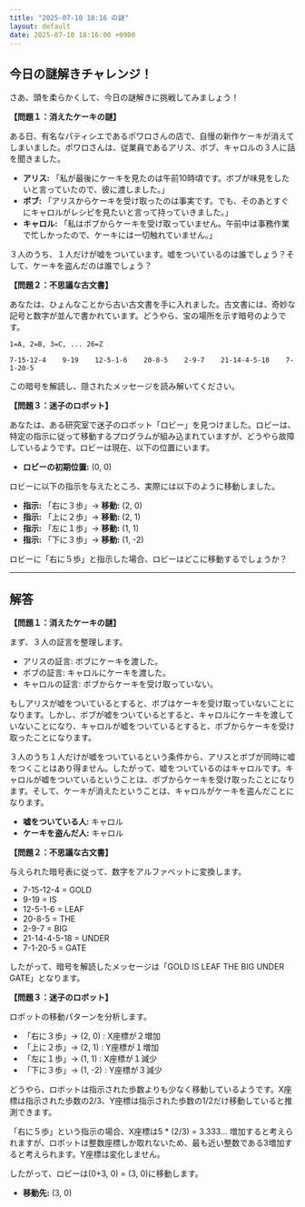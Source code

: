 ```yaml
---
title: "2025-07-10 18:16 の謎"
layout: default
date: 2025-07-10 18:16:00 +0900
---
```

## 今日の謎解きチャレンジ！

さあ、頭を柔らかくして、今日の謎解きに挑戦してみましょう！

**【問題１：消えたケーキの謎】**

ある日、有名なパティシエであるポワロさんの店で、自慢の新作ケーキが消えてしまいました。ポワロさんは、従業員であるアリス、ボブ、キャロルの３人に話を聞きました。

*   **アリス:** 「私が最後にケーキを見たのは午前10時頃です。ボブが味見をしたいと言っていたので、彼に渡しました。」
*   **ボブ:** 「アリスからケーキを受け取ったのは事実です。でも、そのあとすぐにキャロルがレシピを見たいと言って持っていきました。」
*   **キャロル:** 「私はボブからケーキを受け取っていません。午前中は事務作業で忙しかったので、ケーキには一切触れていません。」

３人のうち、１人だけが嘘をついています。嘘をついているのは誰でしょう？そして、ケーキを盗んだのは誰でしょう？

**【問題２：不思議な古文書】**

あなたは、ひょんなことから古い古文書を手に入れました。古文書には、奇妙な記号と数字が並んで書かれています。どうやら、宝の場所を示す暗号のようです。

```
1=A, 2=B, 3=C, ... 26=Z

7-15-12-4    9-19    12-5-1-6    20-8-5    2-9-7    21-14-4-5-18    7-1-20-5
```

この暗号を解読し、隠されたメッセージを読み解いてください。

**【問題３：迷子のロボット】**

あなたは、ある研究室で迷子のロボット「ロビー」を見つけました。ロビーは、特定の指示に従って移動するプログラムが組み込まれていますが、どうやら故障しているようです。ロビーは現在、以下の位置にいます。

*   **ロビーの初期位置:** (0, 0)

ロビーに以下の指示を与えたところ、実際には以下のように移動しました。

*   **指示:** 「右に３歩」→ **移動:** (2, 0)
*   **指示:** 「上に２歩」→ **移動:** (2, 1)
*   **指示:** 「左に１歩」→ **移動:** (1, 1)
*   **指示:** 「下に３歩」→ **移動:** (1, -2)

ロビーに「右に５歩」と指示した場合、ロビーはどこに移動するでしょうか？

---

## 解答

**【問題１：消えたケーキの謎】**

まず、３人の証言を整理します。

*   アリスの証言: ボブにケーキを渡した。
*   ボブの証言: キャロルにケーキを渡した。
*   キャロルの証言: ボブからケーキを受け取っていない。

もしアリスが嘘をついているとすると、ボブはケーキを受け取っていないことになります。しかし、ボブが嘘をついているとすると、キャロルにケーキを渡していないことになり、キャロルが嘘をついているとすると、ボブからケーキを受け取ったことになります。

３人のうち１人だけが嘘をついているという条件から、アリスとボブが同時に嘘をつくことはあり得ません。したがって、嘘をついているのはキャロルです。キャロルが嘘をついているということは、ボブからケーキを受け取ったことになります。そして、ケーキが消えたということは、キャロルがケーキを盗んだことになります。

*   **嘘をついている人:** キャロル
*   **ケーキを盗んだ人:** キャロル

**【問題２：不思議な古文書】**

与えられた暗号表に従って、数字をアルファベットに変換します。

*   7-15-12-4 = GOLD
*   9-19 = IS
*   12-5-1-6 = LEAF
*   20-8-5 = THE
*   2-9-7 = BIG
*   21-14-4-5-18 = UNDER
*   7-1-20-5 = GATE

したがって、暗号を解読したメッセージは「GOLD IS LEAF THE BIG UNDER GATE」となります。

**【問題３：迷子のロボット】**

ロボットの移動パターンを分析します。

*   「右に３歩」→ (2, 0) : X座標が２増加
*   「上に２歩」→ (2, 1) : Y座標が１増加
*   「左に１歩」→ (1, 1) : X座標が１減少
*   「下に３歩」→ (1, -2) : Y座標が３減少

どうやら、ロボットは指示された歩数よりも少なく移動しているようです。X座標は指示された歩数の2/3、Y座標は指示された歩数の1/2だけ移動していると推測できます。

「右に５歩」という指示の場合、X座標は5 * (2/3) = 3.333... 増加すると考えられますが、ロボットは整数座標しか取れないため、最も近い整数である3増加すると考えられます。Y座標は変化しません。

したがって、ロビーは(0+3, 0) = (3, 0)に移動します。
*   **移動先:** (3, 0)
